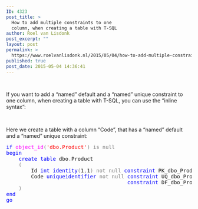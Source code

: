 ```yaml
---
ID: 4323
post_title: >
  How to add multiple constraints to one
  column, when creating a table with T-SQL
author: Roel van Lisdonk
post_excerpt: ""
layout: post
permalink: >
  https://www.roelvanlisdonk.nl/2015/05/04/how-to-add-multiple-constraints-to-one-column-when-creating-a-table-with-t-sql/
published: true
post_date: 2015-05-04 14:36:41
---
```

<p>&#160;</p>  <p>If you want to add a “named” default and a “named” unique constraint to one column, when creating a table with T-SQL, you can use the “inline syntax”:</p>  <p>&#160;</p>  <p>Here we create a table with a column “Code”, that has a “named” default and a “named” unique constraint:</p>  <pre class="code"><span style="color: blue">if </span><span style="color: magenta">object_id</span><span style="color: gray">(</span><span style="color: red">'dbo.Product'</span><span style="color: gray">) is null
</span><span style="color: blue">begin
    create table </span>dbo<span style="color: gray">.</span>Product
    <span style="color: gray">(
        </span>Id <span style="color: blue">int identity</span><span style="color: gray">(</span>1<span style="color: gray">,</span>1<span style="color: gray">) not null </span><span style="color: blue">constraint </span>PK_dbo_Product_Id <span style="color: blue">primary key</span><span style="color: gray">,
        </span>Code <span style="color: blue">uniqueidentifier </span><span style="color: gray">not null </span><span style="color: blue">constraint </span>UQ_dbo_Product_Code <span style="color: blue">unique</span><span style="color: gray">(</span>Code<span style="color: gray">)
                                       </span><span style="color: blue">constraint </span>DF_dbo_Product_Code <span style="color: blue">default </span><span style="color: magenta">newid</span><span style="color: gray">()
    )
</span><span style="color: blue">end
go
</span></pre>
